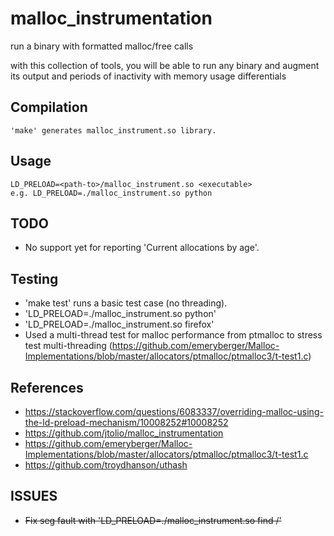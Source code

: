 # malloc_instrumentation

run a binary with formatted malloc/free calls

with this collection of tools, you will be able to run any binary and
augment its output and periods of inactivity with memory usage
differentials

## Compilation
    'make' generates malloc_instrument.so library.

## Usage
    LD_PRELOAD=<path-to>/malloc_instrument.so <executable>
    e.g. LD_PRELOAD=./malloc_instrument.so python

## TODO
- No support yet for reporting 'Current allocations by age'.

## Testing
- 'make test' runs a basic test case (no threading).
- 'LD_PRELOAD=./malloc_instrument.so python'
- 'LD_PRELOAD=./malloc_instrument.so firefox'
- Used a multi-thread test for malloc performance from ptmalloc to stress test multi-threading (https://github.com/emeryberger/Malloc-Implementations/blob/master/allocators/ptmalloc/ptmalloc3/t-test1.c)

## References
- https://stackoverflow.com/questions/6083337/overriding-malloc-using-the-ld-preload-mechanism/10008252#10008252
- https://github.com/jtolio/malloc_instrumentation
- https://github.com/emeryberger/Malloc-Implementations/blob/master/allocators/ptmalloc/ptmalloc3/t-test1.c
- https://github.com/troydhanson/uthash

## ISSUES
- ~~Fix seg fault with 'LD_PRELOAD=./malloc_instrument.so find /'~~